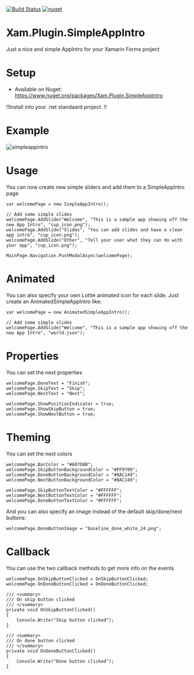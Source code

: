 [![Build Status](https://www.myget.org/BuildSource/Badge/xam-plugin-simpleappintro?identifier=ef243495-8aec-4134-af86-1d4e3d1bf1c3)](https://www.myget.org/)  [![nuget](https://img.shields.io/nuget/v/Xam.Plugin.SimpleAppIntro.svg)](https://www.nuget.org/packages/Xam.Plugin.SimpleAppIntro/)

# Xam.Plugin.SimpleAppIntro
Just a nice and simple AppIntro for your Xamarin Forms project 


# Setup
* Available on Nuget:
https://www.nuget.org/packages/Xam.Plugin.SimpleAppIntro

!!Install into your .net standaard project. !!


# Example
![simpleappintro](https://user-images.githubusercontent.com/14561640/44038383-f419aff2-9f16-11e8-92df-e448f7829905.gif)


# Usage
You can now create new simple sliders and add them to a SimpleAppIntro page 

```
var welcomePage = new SimpleAppIntro();

// Add some simple slides
welcomePage.AddSlide("Welcome", "This is a sample app showing off the new App Intro", "cup_icon.png");
welcomePage.AddSlide("Slides", "You can add slides and have a clean app intro", "cup_icon.png");
welcomePage.AddSlide("Other", "Tell your user what they can do with your app", "cup_icon.png");

MainPage.Navigation.PushModalAsync(welcomePage);
```


# Animated
You can also specify your own Lottie animated icon for each slide. Just create an AnimatedSimpleAppIntro like:

```
var welcomePage = new AnimatedSimpleAppIntro();

// Add some simple slides
welcomePage.AddSlide("Welcome", "This is a sample app showing off the new App Intro", "world.json");
```


# Properties
You can set the next properties

```
welcomePage.DoneText = "Finish";
welcomePage.SkipText = "Skip";
welcomePage.NextText = "Next";

welcomePage.ShowPositionIndicator = true;
welcomePage.ShowSkipButton = true;
welcomePage.ShowNextButton = true;
```


# Theming
You can set the next colors

```
welcomePage.BarColor = "#607D8B";
welcomePage.SkipButtonBackgroundColor = "#FF9700";
welcomePage.DoneButtonBackgroundColor = "#8AC149";
welcomePage.NextButtonBackgroundColor = "#8AC149";

welcomePage.SkipButtonTextColor = "#FFFFFF";
welcomePage.NextButtonTextColor = "#FFFFFF";
welcomePage.DoneButtonTextColor = "#FFFFFF";
```

And you can also specify an image instead of the default skip/done/next buttons:

```
welcomePage.DoneButtonImage = "baseline_done_white_24.png";
```



# Callback 
You can use the two callback methods to get more info on the events 

```
welcomePage.OnSkipButtonClicked = OnSkipButtonClicked;
welcomePage.OnDoneButtonClicked = OnDoneButtonClicked;
	  
/// <summary>
/// On skip button clicked
/// </summary>
private void OnSkipButtonClicked()
{
	Console.Write("Skip button clicked");
}

/// <summary>
/// On done button clicked
/// </summary>
private void OnDoneButtonClicked()
{
	Console.Write("Done button clicked");
}
```


